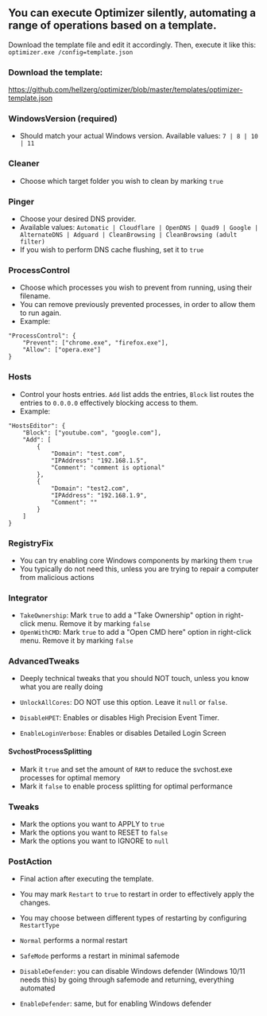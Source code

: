## You can execute Optimizer silently, automating a range of operations based on a template. ##

Download the template file and edit it accordingly.
Then, execute it like this: ```optimizer.exe /config=template.json```

### Download the template: ###
https://github.com/hellzerg/optimizer/blob/master/templates/optimizer-template.json

### WindowsVersion (required) ###
* Should match your actual Windows version. Available values: ```7 | 8 | 10 | 11```

### Cleaner ###
* Choose which target folder you wish to clean by marking ```true```

### Pinger ###
* Choose your desired DNS provider.
* Available values: ```Automatic | Cloudflare | OpenDNS | Quad9 | Google | AlternateDNS | Adguard | CleanBrowsing | CleanBrowsing (adult filter)```
* If you wish to perform DNS cache flushing, set it to ```true```

### ProcessControl ###
* Choose which processes you wish to prevent from running, using their filename.
* You can remove previously prevented processes, in order to allow them to run again.
* Example: 
```
"ProcessControl": {
	"Prevent": ["chrome.exe", "firefox.exe"],
	"Allow": ["opera.exe"]
}
```

### Hosts ###
* Control your hosts entries. ```Add``` list adds the entries, ```Block``` list routes the entries to ```0.0.0.0``` effectively blocking access to them.
* Example:
```
"HostsEditor": {
    "Block": ["youtube.com", "google.com"],
    "Add": [
	    {
	    	"Domain": "test.com",
	    	"IPAddress": "192.168.1.5",
	    	"Comment": "comment is optional"
	    },
	    {
	    	"Domain": "test2.com",
	    	"IPAddress": "192.168.1.9",
	    	"Comment": ""
	    }
    ]
}	
```

### RegistryFix ###
* You can try enabling core Windows components by marking them ```true```
* You typically do not need this, unless you are trying to repair a computer from malicious actions

### Integrator ###
* ```TakeOwnership```: Mark ```true``` to add a "Take Ownership" option in right-click menu. Remove it by marking ```false```
* ```OpenWithCMD```: Mark ```true``` to add a "Open CMD here" option in right-click menu. Remove it by marking ```false```

### AdvancedTweaks ###
* Deeply technical tweaks that you should NOT touch, unless you know what you are really doing

* ```UnlockAllCores```: DO NOT use this option. Leave it ```null``` or ```false```.
* ```DisableHPET```: Enables or disables High Precision Event Timer.
* ```EnableLoginVerbose```: Enables or disables Detailed Login Screen

#### SvchostProcessSplitting ####
* Mark it ```true``` and set the amount of ```RAM``` to reduce the svchost.exe processes for optimal memory
* Mark it ```false``` to enable process splitting for optimal performance

### Tweaks ###
* Mark the options you want to APPLY to ```true```
* Mark the options you want to RESET to ```false```
* Mark the options you want to IGNORE to ```null```

### PostAction ###
* Final action after executing the template.
* You may mark ```Restart``` to ```true``` to restart in order to effectively apply the changes.
* You may choose between different types of restarting by configuring ```RestartType```
* ```Normal``` performs a normal restart
* ```SafeMode``` performs a restart in minimal safemode

* ```DisableDefender```: you can disable Windows defender (Windows 10/11 needs this) by going through safemode and returning, everything automated
* ```EnableDefender```: same, but for enabling Windows defender